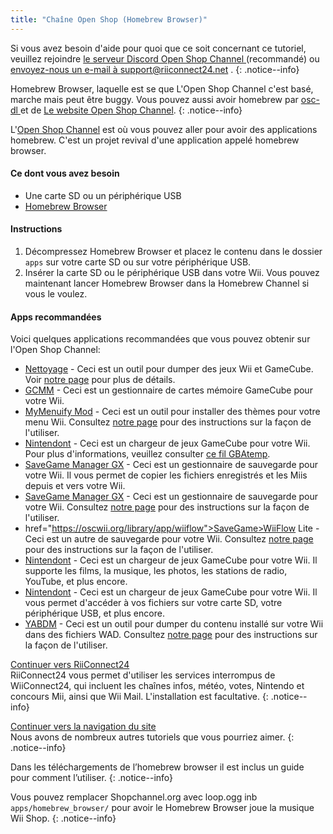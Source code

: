 ```yaml
---
title: "Chaîne Open Shop (Homebrew Browser)"
---
```


Si vous avez besoin d'aide pour quoi que ce soit concernant ce tutoriel, veuillez rejoindre [le serveur Discord Open Shop Channel ](https://discord.gg/osc) (recommandé) ou [envoyez-nous un e-mail à support@riiconnect24.net](mailto:support@riiconnect24.net) .
{: .notice--info}

Homebrew Browser, laquelle est se que L'Open Shop Channel c'est basé, marche mais peut être buggy. Vous pouvez aussi avoir homebrew par [ osc-dl ](https://github.com/dhtdht020/osc-dl/releases/latest) et de [ Le website Open Shop Channel](https://oscwii.org/).
{: .notice--info}

L'[Open Shop Channel](https://oscwii.org/) est où vous pouvez aller pour avoir des applications homebrew. C'est un projet revival d'une application appelé homebrew browser.

#### Ce dont vous avez besoin
* Une carte SD ou un périphérique USB
* [Homebrew Browser](/assets/files/homebrew_browser_v0.3.9e.zip)

#### Instructions

1. Décompressez Homebrew Browser et placez le contenu dans le dossier `apps` sur votre carte SD ou sur votre périphérique USB.
2. Insérer la carte SD ou le périphérique USB dans votre Wii. Vous pouvez maintenant lancer Homebrew Browser dans la Homebrew Channel si vous le voulez.

#### Apps recommandées

Voici quelques applications recommandées que vous pouvez obtenir sur l'Open Shop Channel:

- [Nettoyage](https://oscwii.org/library/app/CleanRip) - Ceci est un outil pour dumper des jeux Wii et GameCube. Voir [notre page](dump-games) pour plus de détails.
- [GCMM](https://oscwii.org/library/app/gcmm) - Ceci est un gestionnaire de cartes mémoire GameCube pour votre Wii.
- [MyMenuify Mod](https://oscwii.org/library/app/mymenuifymod) - Ceci est un outil pour installer des thèmes pour votre menu Wii. Consultez [notre page](themes) pour des instructions sur la façon de l'utiliser.
- [Nintendont](https://oscwii.org/library/app/nintendont) - Ceci est un chargeur de jeux GameCube pour votre Wii. Pour plus d'informations, veuillez consulter [ce fil GBAtemp](https://gbatemp.net/threads/nintendont.349258/).
- [SaveGame Manager GX](https://oscwii.org/library/app/savegame_manager_gx) - Ceci est un gestionnaire de sauvegarde pour votre Wii. Il vous permet de copier les fichiers enregistrés et les Miis depuis et vers votre Wii.
- [SaveGame Manager GX](https://oscwii.org/library/app/usbloader_gx) - Ceci est un gestionnaire de sauvegarde pour votre Wii. Consultez [notre page](usbloadergx) pour des instructions sur la façon de l'utiliser.
- href="https://oscwii.org/library/app/wiiflow">SaveGame>WiiFlow Lite</a> - Ceci est un autre de sauvegarde pour votre Wii. Consultez [notre page](wiiflow) pour des instructions sur la façon de l'utiliser.
- [Nintendont](https://oscwii.org/library/app/wiimc-ss) - Ceci est un chargeur de jeux GameCube pour votre Wii. Il supporte les films, la musique, les photos, les stations de radio, YouTube, et plus encore.
- [Nintendont](https://oscwii.org/library/app/wiixplorer-ss) - Ceci est un chargeur de jeux GameCube pour votre Wii. Il vous permet d'accéder à vos fichiers sur votre carte SD, votre périphérique USB, et plus encore.
- [YABDM](https://oscwii.org/library/app/Yet-Another-BlueDump-Mod) - Ceci est un outil pour dumper du contenu installé sur votre Wii dans des fichiers WAD. Consultez [notre page](dump-wads) pour des instructions sur la façon de l'utiliser.

[Continuer vers RiiConnect24](riiconnect24) <br> RiiConnect24 vous permet d'utiliser les services interrompus de WiiConnect24, qui incluent les chaînes infos, météo, votes, Nintendo et concours Mii, ainsi que Wii Mail. L'installation est facultative.
{: .notice--info}

[Continuer vers la navigation du site](site-navigation)<br> Nous avons de nombreux autres tutoriels que vous pourriez aimer.
{: .notice--info}

Dans les téléchargements de l’homebrew browser il est inclus un guide pour comment l’utiliser.
{: .notice--info}

Vous pouvez remplacer Shopchannel.org avec loop.ogg inb `apps/homebrew_browser/` pour avoir le Homebrew Browser joue la musique Wii Shop.
{: .notice--info}
